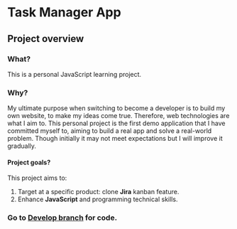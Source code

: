 # Task Manager App

## Project overview
### What? 
This is a personal JavaScript learning project.

### Why? 
My ultimate purpose when switching to become a developer is to build my own website, to make my ideas come true. Therefore, web technologies are what I aim to.
This personal project is the first demo application that I have committed myself to, aiming to build a real app and solve a real-world problem. Though initially it may not meet expectations but I will improve it gradually.

#### Project goals?
This project aims to:
1. Target at a specific product: clone **Jira** kanban feature.
2. Enhance **JavaScript** and programming technical skills.

### Go to [Develop branch](https://github.com/stephtran97/task-manager-app/tree/dev) for code.

